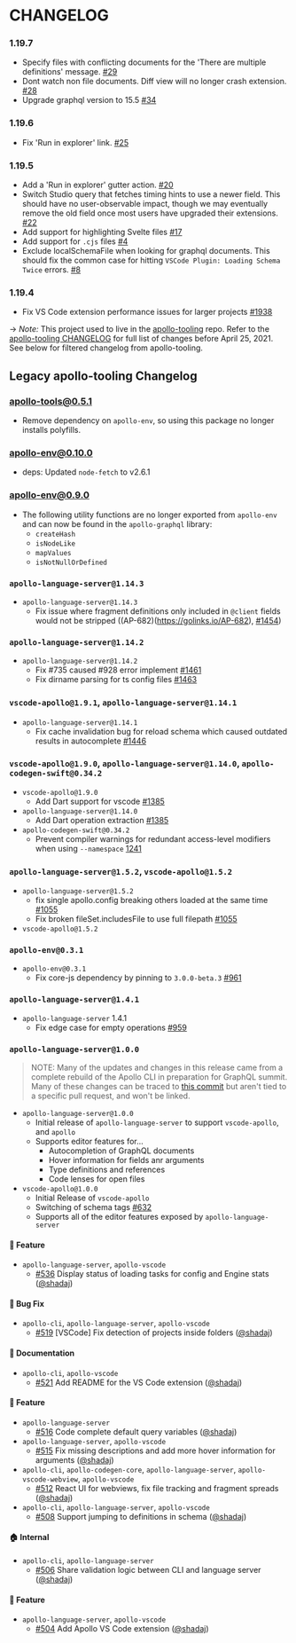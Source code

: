 # CHANGELOG

### 1.19.7

- Specify files with conflicting documents for the 'There are multiple definitions' message. [#29](https://github.com/apollographql/vscode-graphql/pull/29)
- Dont watch non file documents. Diff view will no longer crash extension. [#28](https://github.com/apollographql/vscode-graphql/pull/28)
- Upgrade graphql version to 15.5 [#34](https://github.com/apollographql/vscode-graphql/pull/34)

### 1.19.6

- Fix 'Run in explorer' link. [#25](https://github.com/apollographql/vscode-graphql/pull/25)

### 1.19.5

- Add a 'Run in explorer' gutter action. [#20](https://github.com/apollographql/vscode-graphql/pull/20)
- Switch Studio query that fetches timing hints to use a newer field. This should have no user-observable impact, though we may eventually remove the old field once most users have upgraded their extensions. [#22](https://github.com/apollographql/vscode-graphql/pull/22)
- Add support for highlighting Svelte files [#17](https://github.com/apollographql/vscode-graphql/pull/17)
- Add support for `.cjs` files [#4](https://github.com/apollographql/vscode-graphql/pull/4)
- Exclude localSchemaFile when looking for graphql documents. This should fix the common case for hitting `VSCode Plugin: Loading Schema Twice` errors. [#8](https://github.com/apollographql/vscode-graphql/pull/8)

### 1.19.4

- Fix VS Code extension performance issues for larger projects [#1938](https://github.com/apollographql/apollo-tooling/pull/1938)

-> _Note:_ This project used to live in the [apollo-tooling](https://github.com/apollographql/apollo-tooling) repo. Refer to the [apollo-tooling CHANGELOG](https://github.com/apollographql/apollo-tooling/blob/master/CHANGELOG.md) for full list of changes before April 25, 2021. See below for filtered changelog from apollo-tooling.

## Legacy apollo-tooling Changelog

### apollo-tools@0.5.1

- Remove dependency on `apollo-env`, so using this package no longer installs polyfills.

### apollo-env@0.10.0

- deps: Updated `node-fetch` to v2.6.1

### apollo-env@0.9.0

- The following utility functions are no longer exported from `apollo-env` and can now be found in the `apollo-graphql` library:
  - `createHash`
  - `isNodeLike`
  - `mapValues`
  - `isNotNullOrDefined`

### `apollo-language-server@1.14.3`

- `apollo-language-server@1.14.3`
  - Fix issue where fragment definitions only included in `@client` fields would not be stripped ((AP-682)(https://golinks.io/AP-682), [#1454](https://github.com/apollographql/apollo-tooling/pull/1454))

### `apollo-language-server@1.14.2`

- `apollo-language-server@1.14.2`
  - Fix #735 caused #928 error implement [#1461](https://github.com/apollographql/apollo-tooling/pull/1461)
  - Fix dirname parsing for ts config files [#1463](https://github.com/apollographql/apollo-tooling/pull/1463)

### `vscode-apollo@1.9.1`, `apollo-language-server@1.14.1`

- `apollo-language-server@1.14.1`
  - Fix cache invalidation bug for reload schema which caused outdated results in autocomplete [#1446](https://github.com/apollographql/apollo-tooling/pull/1446)

### `vscode-apollo@1.9.0`, `apollo-language-server@1.14.0`, `apollo-codegen-swift@0.34.2`

- `vscode-apollo@1.9.0`
  - Add Dart support for vscode [#1385](https://github.com/apollographql/apollo-tooling/pull/1385)
- `apollo-language-server@1.14.0`
  - Add Dart operation extraction [#1385](https://github.com/apollographql/apollo-tooling/pull/1385)
- `apollo-codegen-swift@0.34.2`
  - Prevent compiler warnings for redundant access-level modifiers when using `--namespace` [1241](https://github.com/apollographql/apollo-tooling/pull/1241)

### `apollo-language-server@1.5.2`, `vscode-apollo@1.5.2`

- `apollo-language-server@1.5.2`
  - fix single apollo.config breaking others loaded at the same time [#1055](https://github.com/apollographql/apollo-tooling/pull/1055)
  - Fix broken fileSet.includesFile to use full filepath [#1055](https://github.com/apollographql/apollo-tooling/pull/1055)
- `vscode-apollo@1.5.2`

### `apollo-env@0.3.1`

- `apollo-env@0.3.1`
  - Fix core-js dependency by pinning to `3.0.0-beta.3` [#961](https://github.com/apollographql/apollo-tooling/pull/961)

### `apollo-language-server@1.4.1`

- `apollo-language-server` 1.4.1
  - Fix edge case for empty operations [#959](https://github.com/apollographql/apollo-tooling/pull/959)

### `apollo-language-server@1.0.0`

> NOTE: Many of the updates and changes in this release came from a complete rebuild of the Apollo CLI in preparation for GraphQL summit. Many of these changes can be traced to [this commit](https://github.com/apollographql/apollo-tooling/commit/d2d73f9c597845355b7ee267e411d80d1c493043) but aren't tied to a specific pull request, and won't be linked.

- `apollo-language-server@1.0.0`
  - Initial release of `apollo-language-server` to support `vscode-apollo`, and `apollo`
  - Supports editor features for...
    - Autocompletion of GraphQL documents
    - Hover information for fields anr arguments
    - Type definitions and references
    - Code lenses for open files
- `vscode-apollo@1.0.0`
  - Initial Release of `vscode-apollo`
  - Switching of schema tags [#632](https://github.com/apollographql/apollo-tooling/pull/632)
  - Supports all of the editor features exposed by `apollo-language-server`

#### :rocket: Feature

- `apollo-language-server`, `apollo-vscode`
  - [#536](https://github.com/apollographql/apollo-tooling/pull/536) Display status of loading tasks for config and Engine stats ([@shadaj](https://github.com/shadaj))

#### :bug: Bug Fix

- `apollo-cli`, `apollo-language-server`, `apollo-vscode`
  - [#519](https://github.com/apollographql/apollo-tooling/pull/519) [VSCode] Fix detection of projects inside folders ([@shadaj](https://github.com/shadaj))

#### :memo: Documentation

- `apollo-cli`, `apollo-vscode`
  - [#521](https://github.com/apollographql/apollo-tooling/pull/521) Add README for the VS Code extension ([@shadaj](https://github.com/shadaj))

#### :rocket: Feature

- `apollo-language-server`
  - [#516](https://github.com/apollographql/apollo-tooling/pull/516) Code complete default query variables ([@shadaj](https://github.com/shadaj))
- `apollo-language-server`, `apollo-vscode`
  - [#515](https://github.com/apollographql/apollo-tooling/pull/515) Fix missing descriptions and add more hover information for arguments ([@shadaj](https://github.com/shadaj))
- `apollo-cli`, `apollo-codegen-core`, `apollo-language-server`, `apollo-vscode-webview`, `apollo-vscode`
  - [#512](https://github.com/apollographql/apollo-tooling/pull/512) React UI for webviews, fix file tracking and fragment spreads ([@shadaj](https://github.com/shadaj))
- `apollo-cli`, `apollo-language-server`, `apollo-vscode`
  - [#508](https://github.com/apollographql/apollo-tooling/pull/508) Support jumping to definitions in schema ([@shadaj](https://github.com/shadaj))

#### :house: Internal

- `apollo-cli`, `apollo-language-server`
  - [#506](https://github.com/apollographql/apollo-tooling/pull/506) Share validation logic between CLI and language server ([@shadaj](https://github.com/shadaj))

#### :rocket: Feature

- `apollo-language-server`, `apollo-vscode`
  - [#504](https://github.com/apollographql/apollo-tooling/pull/504) Add Apollo VS Code extension ([@shadaj](https://github.com/shadaj))
